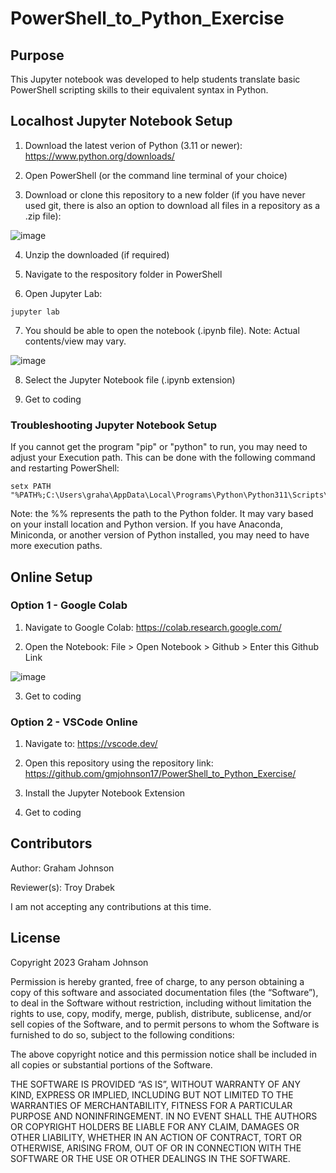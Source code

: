 # PowerShell_to_Python_Exercise
## Purpose
This Jupyter notebook was developed to help students translate basic PowerShell scripting skills to their equivalent syntax in Python. 

## Localhost Jupyter Notebook Setup

1. Download the latest verion of Python (3.11 or newer): https://www.python.org/downloads/ 

2. Open PowerShell (or the command line terminal of your choice)

3. Download or clone this repository to a new folder (if you have never used git, there is also an option to download all files in a repository as a .zip file):

![image](https://github.com/gmjohnson17/PowerShell_to_Python_Exercise/assets/146036376/39fcf1e4-6caa-436d-af4c-dc8571d8762c)

4. Unzip the downloaded (if required)

5. Navigate to the respository folder in PowerShell

6. Open Jupyter Lab:
```
jupyter lab
```

7. You should be able to open the notebook (.ipynb file). Note: Actual contents/view may vary. 

![image](https://github.com/gmjohnson17/PowerShell-Lab/assets/146036376/fdbc7cc9-2b06-4663-b160-58129fdd0c3f)

8. Select the Jupyter Notebook file (.ipynb extension)

9. Get to coding

### Troubleshooting Jupyter Notebook Setup

If you cannot get the program "pip" or "python" to run, you may need to adjust your Execution path. This can be done with the following command and restarting PowerShell:
```
setx PATH "%PATH%;C:\Users\graha\AppData\Local\Programs\Python\Python311\Scripts\;C:\Users\graha\AppData\Local\Programs\Python\Python311\"
```

Note: the %% represents the path to the Python folder. It may vary based on your install location and Python version. If you have Anaconda, Miniconda, or another version of Python installed, you may need to have more execution paths.

## Online Setup

### Option 1 - Google Colab

1. Navigate to Google Colab: https://colab.research.google.com/

2. Open the Notebook: File > Open Notebook > Github > Enter this Github Link

![image](https://github.com/gmjohnson17/PowerShell_to_Python_Exercise/assets/146036376/904f66af-751d-4d95-9883-1a253ae48338)

3. Get to coding

### Option 2 - VSCode Online

1. Navigate to: https://vscode.dev/

2. Open this repository using the repository link: https://github.com/gmjohnson17/PowerShell_to_Python_Exercise/

3. Install the Jupyter Notebook Extension

4. Get to coding

## Contributors
Author: Graham Johnson

Reviewer(s): Troy Drabek

I am not accepting any contributions at this time. 

## License 
Copyright 2023 Graham Johnson

Permission is hereby granted, free of charge, to any person obtaining a copy of this software and associated documentation files (the “Software”), to deal in the Software without restriction, including without limitation the rights to use, copy, modify, merge, publish, distribute, sublicense, and/or sell copies of the Software, and to permit persons to whom the Software is furnished to do so, subject to the following conditions:

The above copyright notice and this permission notice shall be included in all copies or substantial portions of the Software.

THE SOFTWARE IS PROVIDED “AS IS”, WITHOUT WARRANTY OF ANY KIND, EXPRESS OR IMPLIED, INCLUDING BUT NOT LIMITED TO THE WARRANTIES OF MERCHANTABILITY, FITNESS FOR A PARTICULAR PURPOSE AND NONINFRINGEMENT. IN NO EVENT SHALL THE AUTHORS OR COPYRIGHT HOLDERS BE LIABLE FOR ANY CLAIM, DAMAGES OR OTHER LIABILITY, WHETHER IN AN ACTION OF CONTRACT, TORT OR OTHERWISE, ARISING FROM, OUT OF OR IN CONNECTION WITH THE SOFTWARE OR THE USE OR OTHER DEALINGS IN THE SOFTWARE.
